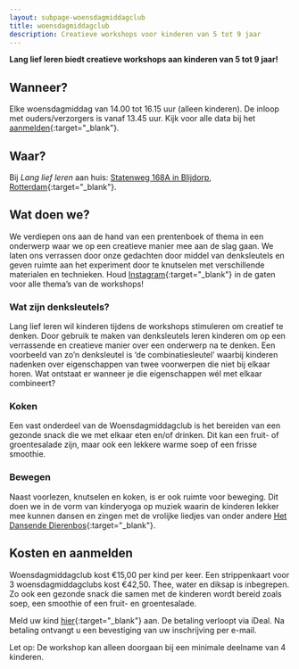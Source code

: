 ```yaml
---
layout: subpage-woensdagmiddagclub
title: woensdagmiddagclub
description: Creatieve workshops voor kinderen van 5 tot 9 jaar
---
```


**Lang lief leren biedt creatieve workshops aan kinderen van 5 tot 9 jaar!**

## Wanneer?

Elke woensdagmiddag van 14.00 tot 16.15 uur (alleen kinderen).
De inloop met ouders/verzorgers is vanaf 13.45 uur.
Kijk voor alle data bij het [aanmelden](#){:target="\_blank"}.

## Waar?

Bij _Lang lief leren_ aan huis: [Statenweg 168A in Blijdorp, Rotterdam](https://goo.gl/maps/N77RpQ64ERBJf1ZH7){:target="\_blank"}.

## Wat doen we?

We verdiepen ons aan de hand van een prentenboek of thema in een onderwerp waar we op een creatieve manier mee aan de slag gaan. We laten ons verrassen door onze gedachten door middel van denksleutels en geven ruimte aan het experiment door te knutselen met verschillende materialen en technieken.
Houd [Instagram](https://www.instagram.com/langliefleren/){:target="\_blank"} in de gaten voor alle thema’s van de workshops!

### Wat zijn denksleutels?

Lang lief leren wil kinderen tijdens de workshops stimuleren om creatief te denken. Door gebruik te maken van denksleutels leren kinderen om op een verrassende en creatieve manier over een onderwerp na te denken. Een voorbeeld van zo’n denksleutel is ‘de combinatiesleutel’ waarbij kinderen nadenken over eigenschappen van twee voorwerpen die niet bij elkaar horen. Wat ontstaat er wanneer je die eigenschappen wél met elkaar combineert?

### Koken

Een vast onderdeel van de Woensdagmiddagclub is het bereiden van een gezonde snack die we met elkaar eten en/of drinken. Dit kan een fruit- of groentesalade zijn, maar ook een lekkere warme soep of een frisse smoothie.

### Bewegen

Naast voorlezen, knutselen en koken, is er ook ruimte voor beweging. Dit doen we in de vorm van kinderyoga op muziek waarin de kinderen lekker mee kunnen dansen en zingen met de vrolijke liedjes van onder andere [Het Dansende Dierenbos](https://dansendedierenbos.nl/){:target="\_blank"}.

## Kosten en aanmelden

Woensdagmiddagclub kost €15,00 per kind per keer.
Een strippenkaart voor 3 woensdagmiddagclubs kost €42,50.
Thee, water en diksap is inbegrepen. Zo ook een gezonde snack die samen met de kinderen wordt bereid zoals soep, een smoothie of een fruit- en groentesalade.

Meld uw kind [hier](#){:target="\_blank"} aan. De betaling verloopt via iDeal. Na betaling ontvangt u een bevestiging van uw inschrijving per e-mail.

Let op: De workshop kan alleen doorgaan bij een minimale deelname van 4 kinderen.
